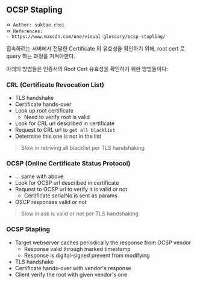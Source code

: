 ## OCSP Stapling
```
ㅁ Author: suktae.choi
ㅁ References:
- https://www.maxcdn.com/one/visual-glossary/ocsp-stapling/
```

접속하려는 서버에서 전달한 Certificate 의 유효성을 확인하기 위해, root cert 로 query 하는 과정을 거쳐야한다.

아래의 방법들은 인증서의 Root Cert 유효성을 확인하기 위한 방법들이다:

### CRL (Certificate Revocation List)

- TLS handshake
- Certificate hands-over
- Look up root certificate
  - Need to verify root is valid
- Look for CRL url described in certificate
- Request to CRL url to `get all blacklist`
- Determine this one is not in the list

> Slow in retriving all blacklist per TLS handshaking

### OCSP (Online Certificate Status Protocol)

- ... same with above
- Look for OCSP url described in certificate
- Request to OCSP url to verify it is valid or not
  - Certificate serialNo is sent as params
- OSCP responses valid or not

> Slow in ask is valid or not per TLS handshaking

### OCSP Stapling

- Target webserver caches periodically the response from OCSP vendor
  - Response valid through marked timestamp
  - Response is digital-signed prevent from modifying
- TLS handshake
- Certificate hands-over with vendor's response
- Client verify the root with given vendor's one